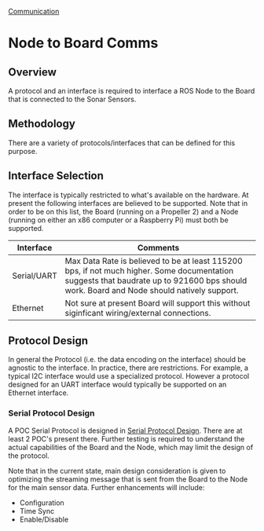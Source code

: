 [Communication](../Communication.md)

# Node to Board Comms
## Overview
A protocol and an interface is required to interface a ROS Node to the Board that is connected to the Sonar Sensors.

## Methodology
There are a variety of protocols/interfaces that can be defined for this purpose. 

## Interface Selection

The interface is typically restricted to what's available on the hardware.  At present the following interfaces are believed to be supported.  Note that in order to be on this list, the Board (running on a Propeller 2) and a Node (running on either an x86 computer or a Raspberry Pi) must both be supported.

| Interface | Comments |
| --- | --- |
| Serial/UART | Max Data Rate is believed to be at least 115200 bps, if not much higher. Some documentation suggests that baudrate up to 921600 bps should work.  Board and Node should natively support. |
| Ethernet | Not sure at present Board will support this without siginficant wiring/external connections. |

## Protocol Design
In general the Protocol (i.e. the data encoding on the interface) should be agnostic to the interface.  In practice, there are restrictions.  For example, a typical I2C interface would use a specialized protocol.  However a protocol designed for an UART interface would typically be supported on an Ethernet interface.

### Serial Protocol Design
A POC Serial Protocol is designed in [Serial Protocol Design](SerialProtocolDesign.ods).  There are at least 2 POC's present there.  Further testing is required to understand the actual capabilities of the Board and the Node, which may limit the design of the protocol.

Note that in the current state, main design consideration is given to optimizing the streaming message that is sent from the Board to the Node for the main sensor data.  Further enhancements will include:
- Configuration
- Time Sync
- Enable/Disable
